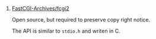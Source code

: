  1. [FastCGI-Archives/fcgi2](https://github.com/FastCGI-Archives/fcgi2)
    
    Open source, but required to preserve copy right notice.
    
    The API is similar to `stdio.h` and writen in C.

